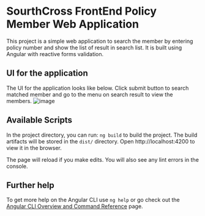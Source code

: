 # SourthCross FrontEnd Policy Member Web Application

This project is a simple web application to search the member by entering policy number and show the list of result in search list.
It is built using Angular with reactive forms validation.

## UI for the application
The UI for the application looks like below. Click submit button to search matched member and go to the menu on search result to view the members.
![image](https://user-images.githubusercontent.com/27046313/127756103-82e6113a-37f3-4440-a704-be924ae98d80.png)

## Available Scripts

In the project directory, you can run:  `ng build` to build the project.
The build artifacts will be stored in the `dist/` directory.
Open http://localhost:4200 to view it in the browser.

The page will reload if you make edits.
You will also see any lint errors in the console.

## Further help

To get more help on the Angular CLI use `ng help` or go check out the [Angular CLI Overview and Command Reference](https://angular.io/cli) page.
